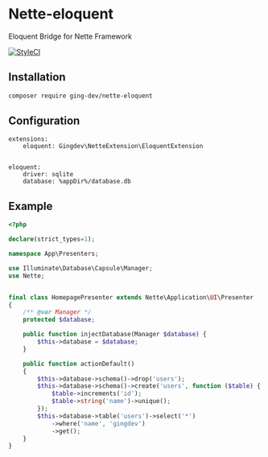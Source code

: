 # Nette-eloquent
Eloquent Bridge for Nette Framework

[![StyleCI](https://github.styleci.io/repos/372696270/shield?branch=main)](https://github.styleci.io/repos/372696270?branch=main)


## Installation
```sh
composer require ging-dev/nette-eloquent
```

## Configuration
```neon
extensions:
    eloquent: Gingdev\NetteExtension\EloquentExtension


eloquent:
    driver: sqlite
    database: %appDir%/database.db
```

## Example
```php
<?php

declare(strict_types=1);

namespace App\Presenters;

use Illuminate\Database\Capsule\Manager;
use Nette;


final class HomepagePresenter extends Nette\Application\UI\Presenter
{
    /** @var Manager */
    protected $database;

    public function injectDatabase(Manager $database) {
        $this->database = $database;
    }

    public function actionDefault()
    {
        $this->database->schema()->drop('users');
        $this->database->schema()->create('users', function ($table) {
            $table->increments('id');
            $table->string('name')->unique();
        });
        $this->database->table('users')->select('*')
            ->where('name', 'gingdev')
            ->get();
    }
}
```
